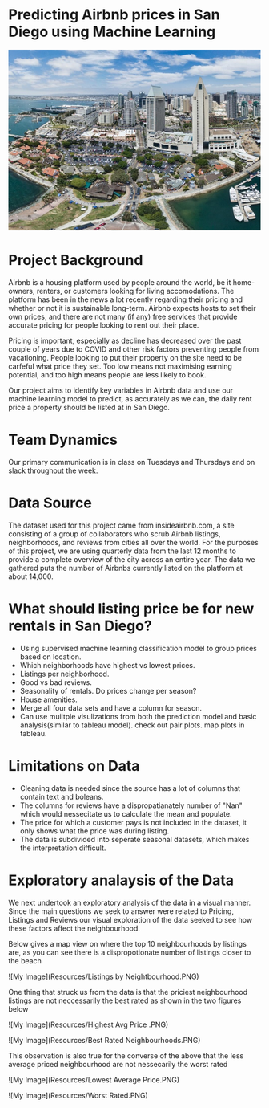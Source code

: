 
# Predicting Airbnb prices in San Diego using Machine Learning 
![My Image](Resources/San_Diego_skyline.jpeg)

# Project Background

Airbnb is a housing platform used by people around the world, be it home-owners, renters, or customers looking for living accomodations. The platform has been in the news a lot recently regarding their pricing and whether or not it is sustainable long-term. Airbnb expects hosts to set their own prices, and there are not many (if any) free services that provide accurate pricing for people looking to rent out their place.

Pricing is important, especially as decline has decreased over the past couple of years due to COVID and other risk factors preventing people from vacationing. People looking to put their property on the site need to be carfeful what price they set. Too low means not maximising earning potential, and too high means people are less likely to book.

Our project aims to identify key variables in Airbnb data and use our machine learning model to predict, as accurately as we can, the daily rent price a property should be listed at in San Diego.

# Team Dynamics
 
Our primary communication is in class on Tuesdays and Thursdays and on slack throughout the week.

# Data Source

The dataset used for this project came from insideairbnb.com, a site consisting of a group of collaborators who scrub Airbnb listings, neighborhoods, and reviews from cities all over the world. For the purposes of this project, we are using quarterly data from the last 12 months to provide a complete overview of the city across an entire year. The data we gathered puts the number of Airbnbs currently listed on the platform at about 14,000.

# What should listing price be for new rentals in San Diego?

* Using supervised machine learning classification model to group prices based on location. 
* Which neighborhoods have highest vs lowest prices.
* Listings per neighborhood.
* Good vs bad reviews.
* Seasonality of rentals. Do prices change per season?
* House amenities.
* Merge all four data sets and have a column for season.
* Can use muiltple visulizations from both the prediction model and basic analysis(similar to tableau model). check out pair plots. map plots in tableau.


# Limitations on Data

* Cleaning data is needed since the source has a lot of columns that contain text and boleans.
* The columns for reviews have a dispropatianately number of "Nan" which would nessecitate us to calculate the mean and populate.
* The price for which a customer pays is not included in the dataset, it only shows what the price was during listing.
* The data is subdivided into seperate seasonal datasets, which makes the interpretation difficult.


# Exploratory analaysis of the Data

We next undertook an exploratory analysis of the data in a visual manner. Since the main questions we seek to answer were related to Pricing, Listings and Reviews our visual
exploration of the data seeked to see how these factors affect the neighbourhood. 

Below gives a map view on where the top 10 neighbourhoods by listings are, as you can see there is a dispropotionate number of listings closer to the beach

![My Image](Resources/Listings by Neightbourhood.PNG)


One thing that struck us from the data is that the priciest neighbourhood listings are not neccessarily the best rated as shown in the two figures below


![My Image](Resources/Highest Avg Price .PNG)



![My Image](Resources/Best Rated Neighbourhoods.PNG)


This observation is also true for the converse of the above that the less average priced neighbourhood are not nessecarily the worst rated


![My Image](Resources/Lowest Average Price.PNG)


![My Image](Resources/Worst Rated.PNG)

    
